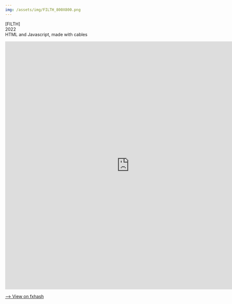 ```yaml
---
img: /assets/img/FILTH_800X800.png
---
```

[FILTH]  
2022  
HTML and Javascript, made with cables  

<iframe style="width:800px;height:800px;border:0px;" src="https://cables.gl/view/61ee558c106a8e703ce204ca"></iframe>

[⟶ View on fxhash](https://www.fxhash.xyz/generative/8065)
